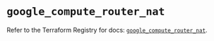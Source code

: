# `google_compute_router_nat`

Refer to the Terraform Registry for docs: [`google_compute_router_nat`](https://registry.terraform.io/providers/hashicorp/google/6.35.0/docs/resources/compute_router_nat).
